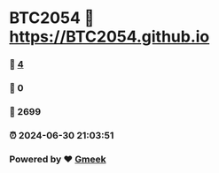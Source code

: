 # BTC2054 :link: https://BTC2054.github.io 
### :page_facing_up: [4](https://BTC2054.github.io/tag.html) 
### :speech_balloon: 0 
### :hibiscus: 2699 
### :alarm_clock: 2024-06-30 21:03:51 
### Powered by :heart: [Gmeek](https://github.com/Meekdai/Gmeek)
